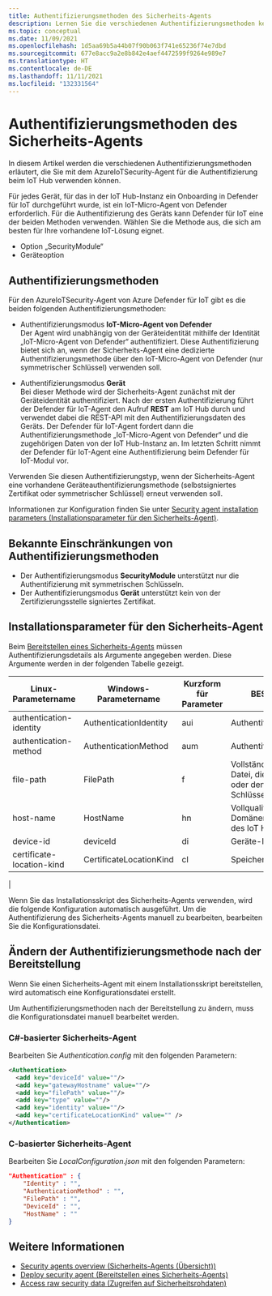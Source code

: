 ```yaml
---
title: Authentifizierungsmethoden des Sicherheits-Agents
description: Lernen Sie die verschiedenen Authentifizierungsmethoden kennen, die für den Defender für IoT-Dienst verfügbar sind.
ms.topic: conceptual
ms.date: 11/09/2021
ms.openlocfilehash: 1d5aa69b5a44b07f90b063f741e65236f74e7dbd
ms.sourcegitcommit: 677e8acc9a2e8b842e4aef4472599f9264e989e7
ms.translationtype: HT
ms.contentlocale: de-DE
ms.lasthandoff: 11/11/2021
ms.locfileid: "132331564"
---
```

# <a name="security-agent-authentication-methods"></a>Authentifizierungsmethoden des Sicherheits-Agents

In diesem Artikel werden die verschiedenen Authentifizierungsmethoden erläutert, die Sie mit dem AzureIoTSecurity-Agent für die Authentifizierung beim IoT Hub verwenden können.

Für jedes Gerät, für das in der IoT Hub-Instanz ein Onboarding in Defender für IoT durchgeführt wurde, ist ein IoT-Micro-Agent von Defender erforderlich. Für die Authentifizierung des Geräts kann Defender für IoT eine der beiden Methoden verwenden. Wählen Sie die Methode aus, die sich am besten für Ihre vorhandene IoT-Lösung eignet.

- Option „SecurityModule“
- Geräteoption

## <a name="authentication-methods"></a>Authentifizierungsmethoden

Für den AzureIoTSecurity-Agent von Azure Defender für IoT gibt es die beiden folgenden Authentifizierungsmethoden:

- Authentifizierungsmodus **IoT-Micro-Agent von Defender**<br>
Der Agent wird unabhängig von der Geräteidentität mithilfe der Identität „IoT-Micro-Agent von Defender“ authentifiziert.
Diese Authentifizierung bietet sich an, wenn der Sicherheits-Agent eine dedizierte Authentifizierungsmethode über den IoT-Micro-Agent von Defender (nur symmetrischer Schlüssel) verwenden soll.

- Authentifizierungsmodus **Gerät**<br>
Bei dieser Methode wird der Sicherheits-Agent zunächst mit der Geräteidentität authentifiziert. Nach der ersten Authentifizierung führt der Defender für IoT-Agent den Aufruf **REST** am IoT Hub durch und verwendet dabei die REST-API mit den Authentifizierungsdaten des Geräts. Der Defender für IoT-Agent fordert dann die Authentifizierungsmethode „IoT-Micro-Agent von Defender“ und die zugehörigen Daten von der IoT Hub-Instanz an. Im letzten Schritt nimmt der Defender für IoT-Agent eine Authentifizierung beim Defender für IoT-Modul vor.

Verwenden Sie diesen Authentifizierungstyp, wenn der Sicherheits-Agent eine vorhandene Geräteauthentifizierungsmethode (selbstsigniertes Zertifikat oder symmetrischer Schlüssel) erneut verwenden soll.

Informationen zur Konfiguration finden Sie unter [Security agent installation parameters (Installationsparameter für den Sicherheits-Agent)](#security-agent-installation-parameters).

## <a name="authentication-methods-known-limitations"></a>Bekannte Einschränkungen von Authentifizierungsmethoden

- Der Authentifizierungsmodus **SecurityModule** unterstützt nur die Authentifizierung mit symmetrischen Schlüsseln.
- Der Authentifizierungsmodus **Gerät** unterstützt kein von der Zertifizierungsstelle signiertes Zertifikat.

## <a name="security-agent-installation-parameters"></a>Installationsparameter für den Sicherheits-Agent

Beim [Bereitstellen eines Sicherheits-Agents](how-to-deploy-agent.md) müssen Authentifizierungsdetails als Argumente angegeben werden.
Diese Argumente werden in der folgenden Tabelle gezeigt.

|Linux-Parametername | Windows-Parametername | Kurzform für Parameter |BESCHREIBUNG|Tastatur|
|---------------------|---------------|---------|---------------|---------------|
|authentication-identity|AuthenticationIdentity|aui|Authentifizierungsidentität| **SecurityModule** oder **Device**|
|authentication-method|AuthenticationMethod|aum|Authentifizierungsmethode|**SymmetricKey** oder **SelfSignedCertificate**|
|file-path|FilePath|f|Vollständiger Pfad der Datei, die das Zertifikat oder den symmetrischen Schlüssel enthält| |
|host-name|HostName|hn|Vollqualifizierter Domänenname (FQDN) des IoT Hubs|Beispiel: ContosoIotHub.azure-devices.net|
|device-id|deviceId|di|Geräte-ID|Beispiel: MyDevice1|
|certificate-location-kind|CertificateLocationKind|cl|Speicherort des Zertifikats|**LocalFile** oder **Store**|
|

Wenn Sie das Installationsskript des Sicherheits-Agents verwenden, wird die folgende Konfiguration automatisch ausgeführt. Um die Authentifizierung des Sicherheits-Agents manuell zu bearbeiten, bearbeiten Sie die Konfigurationsdatei.

## <a name="change-authentication-method-after-deployment"></a>Ändern der Authentifizierungsmethode nach der Bereitstellung

Wenn Sie einen Sicherheits-Agent mit einem Installationsskript bereitstellen, wird automatisch eine Konfigurationsdatei erstellt.

Um Authentifizierungsmethoden nach der Bereitstellung zu ändern, muss die Konfigurationsdatei manuell bearbeitet werden.

### <a name="c-based-security-agent"></a>C#-basierter Sicherheits-Agent

Bearbeiten Sie _Authentication.config_ mit den folgenden Parametern:

```xml
<Authentication>
  <add key="deviceId" value=""/>
  <add key="gatewayHostname" value=""/>
  <add key="filePath" value=""/>
  <add key="type" value=""/>
  <add key="identity" value=""/>
  <add key="certificateLocationKind" value="" />
</Authentication>
```

### <a name="c-based-security-agent"></a>C-basierter Sicherheits-Agent

Bearbeiten Sie _LocalConfiguration.json_ mit den folgenden Parametern:

```json
"Authentication" : {
    "Identity" : "",
    "AuthenticationMethod" : "",
    "FilePath" : "",
    "DeviceId" : "",
    "HostName" : ""
}
```

## <a name="see-also"></a>Weitere Informationen

- [Security agents overview (Sicherheits-Agents (Übersicht))](security-agent-architecture.md)
- [Deploy security agent (Bereitstellen eines Sicherheits-Agents)](how-to-deploy-agent.md)
- [Access raw security data (Zugreifen auf Sicherheitsrohdaten)](how-to-security-data-access.md)
